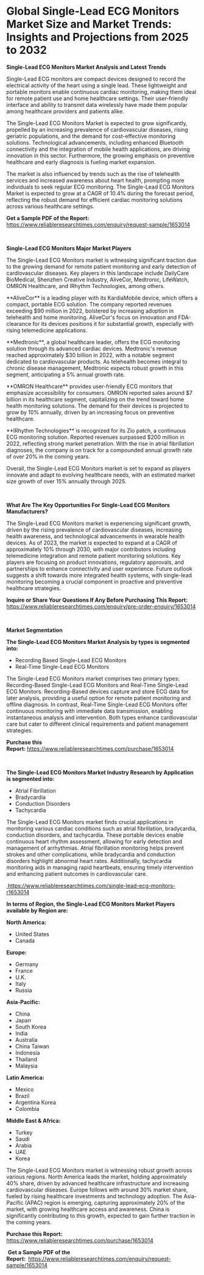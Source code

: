 <p><h1>Global Single-Lead ECG Monitors Market Size and Market Trends: Insights and Projections from 2025 to 2032</h1></p><p><strong>Single-Lead ECG Monitors Market Analysis and Latest Trends</strong></p>
<p><p>Single-Lead ECG monitors are compact devices designed to record the electrical activity of the heart using a single lead. These lightweight and portable monitors enable continuous cardiac monitoring, making them ideal for remote patient use and home healthcare settings. Their user-friendly interface and ability to transmit data wirelessly have made them popular among healthcare providers and patients alike.</p><p>The Single-Lead ECG Monitors Market is expected to grow significantly, propelled by an increasing prevalence of cardiovascular diseases, rising geriatric populations, and the demand for cost-effective monitoring solutions. Technological advancements, including enhanced Bluetooth connectivity and the integration of mobile health applications, are driving innovation in this sector. Furthermore, the growing emphasis on preventive healthcare and early diagnosis is fueling market expansion.</p><p>The market is also influenced by trends such as the rise of telehealth services and increased awareness about heart health, prompting more individuals to seek regular ECG monitoring. The Single-Lead ECG Monitors Market is expected to grow at a CAGR of 10.4% during the forecast period, reflecting the robust demand for efficient cardiac monitoring solutions across various healthcare settings.</p></p>
<p><strong>Get a Sample PDF of the Report:&nbsp;</strong> <a href="https://www.reliableresearchtimes.com/enquiry/request-sample/1653014?utm_campaign=3601&utm_medium=2&utm_source=Github&utm_content=ia&utm_term=14042025&utm_id=single-lead-ecg-monitors">https://www.reliableresearchtimes.com/enquiry/request-sample/1653014</a></p>
<p>&nbsp;</p>
<p><strong>Single-Lead ECG Monitors Major Market Players</strong></p>
<p><p>The Single-Lead ECG Monitors market is witnessing significant traction due to the growing demand for remote patient monitoring and early detection of cardiovascular diseases. Key players in this landscape include DailyCare BioMedical, Shenzhen Creative Industry, AliveCor, Medtronic, LifeWatch, OMRON Healthcare, and IRhythm Technologies, among others.</p><p>**AliveCor** is a leading player with its KardiaMobile device, which offers a compact, portable ECG solution. The company reported revenues exceeding $90 million in 2022, bolstered by increasing adoption in telehealth and home monitoring. AliveCor's focus on innovation and FDA-clearance for its devices positions it for substantial growth, especially with rising telemedicine applications.</p><p>**Medtronic**, a global healthcare leader, offers the ECG monitoring solution through its advanced cardiac devices. Medtronic's revenue reached approximately $30 billion in 2022, with a notable segment dedicated to cardiovascular products. As telehealth becomes integral to chronic disease management, Medtronic expects robust growth in this segment, anticipating a 5% annual growth rate.</p><p>**OMRON Healthcare** provides user-friendly ECG monitors that emphasize accessibility for consumers. OMRON reported sales around $7 billion in its healthcare segment, capitalizing on the trend toward home health monitoring solutions. The demand for their devices is projected to grow by 10% annually, driven by an increasing focus on preventive healthcare.</p><p>**IRhythm Technologies** is recognized for its Zio patch, a continuous ECG monitoring solution. Reported revenues surpassed $200 million in 2022, reflecting strong market penetration. With the rise in atrial fibrillation diagnoses, the company is on track for a compounded annual growth rate of over 20% in the coming years.</p><p>Overall, the Single-Lead ECG Monitors market is set to expand as players innovate and adapt to evolving healthcare needs, with an estimated market size growth of over 15% annually through 2025.</p></p>
<p>&nbsp;</p>
<p><strong>What Are The Key Opportunities For Single-Lead ECG Monitors Manufacturers?</strong></p>
<p><p>The Single-Lead ECG Monitors market is experiencing significant growth, driven by the rising prevalence of cardiovascular diseases, increasing health awareness, and technological advancements in wearable health devices. As of 2023, the market is expected to expand at a CAGR of approximately 10% through 2030, with major contributors including telemedicine integration and remote patient monitoring solutions. Key players are focusing on product innovations, regulatory approvals, and partnerships to enhance connectivity and user experience. Future outlook suggests a shift towards more integrated health systems, with single-lead monitoring becoming a crucial component in proactive and preventive healthcare strategies.</p></p>
<p><strong>Inquire or Share Your Questions If Any Before Purchasing This Report:</strong> <a href="https://www.reliableresearchtimes.com/enquiry/pre-order-enquiry/1653014?utm_campaign=3601&utm_medium=2&utm_source=Github&utm_content=ia&utm_term=14042025&utm_id=single-lead-ecg-monitors">https://www.reliableresearchtimes.com/enquiry/pre-order-enquiry/1653014</a></p>
<p>&nbsp;</p>
<p><strong>Market Segmentation</strong></p>
<p><strong>The Single-Lead ECG Monitors Market Analysis by types is segmented into:</strong></p>
<p><ul><li>Recording Based Single-Lead ECG Monitors</li><li>Real-Time Single-Lead ECG Monitors</li></ul></p>
<p><p>The Single-Lead ECG Monitors market comprises two primary types: Recording-Based Single-Lead ECG Monitors and Real-Time Single-Lead ECG Monitors. Recording-Based devices capture and store ECG data for later analysis, providing a useful option for remote patient monitoring and offline diagnosis. In contrast, Real-Time Single-Lead ECG Monitors offer continuous monitoring with immediate data transmission, enabling instantaneous analysis and intervention. Both types enhance cardiovascular care but cater to different clinical requirements and patient management strategies.</p></p>
<p><strong>Purchase this Report:&nbsp;</strong><a href="https://www.reliableresearchtimes.com/purchase/1653014?utm_campaign=3601&utm_medium=2&utm_source=Github&utm_content=ia&utm_term=14042025&utm_id=single-lead-ecg-monitors">https://www.reliableresearchtimes.com/purchase/1653014</a></p>
<p>&nbsp;</p>
<p><strong>The Single-Lead ECG Monitors Market Industry Research by Application is segmented into:</strong></p>
<p><ul><li>Atrial Fibrillation</li><li>Bradycardia</li><li>Conduction Disorders</li><li>Tachycardia</li></ul></p>
<p><p>The Single-Lead ECG Monitors market finds crucial applications in monitoring various cardiac conditions such as atrial fibrillation, bradycardia, conduction disorders, and tachycardia. These portable devices enable continuous heart rhythm assessment, allowing for early detection and management of arrhythmias. Atrial fibrillation monitoring helps prevent strokes and other complications, while bradycardia and conduction disorders highlight abnormal heart rates. Additionally, tachycardia monitoring aids in managing rapid heartbeats, ensuring timely intervention and enhancing patient outcomes in cardiovascular care.</p></p>
<p><a href="https://www.reliableresearchtimes.com/single-lead-ecg-monitors-r1653014?utm_campaign=3601&utm_medium=2&utm_source=Github&utm_content=ia&utm_term=14042025&utm_id=single-lead-ecg-monitors">&nbsp;https://www.reliableresearchtimes.com/single-lead-ecg-monitors-r1653014</a></p>
<p><strong>In terms of Region, the Single-Lead ECG Monitors Market Players available by Region are:</strong></p>
<p>
    <p> <strong> North America: </strong>
        <ul>
            <li>United States</li>
            <li>Canada</li>
        </ul>
        </p> 
    <p> <strong> Europe: </strong>
        <ul>
            <li>Germany</li>
            <li>France</li>
            <li>U.K.</li>
            <li>Italy</li>
            <li>Russia</li>
        </ul>
        </p> 
    <p> <strong> Asia-Pacific: </strong>
        <ul>
            <li>China</li>
            <li>Japan</li>
            <li>South Korea</li>
            <li>India</li>
            <li>Australia</li>
            <li>China Taiwan</li>
            <li>Indonesia</li>
            <li>Thailand</li>
            <li>Malaysia</li>
        </ul>
        </p> 
    <p> <strong> Latin America: </strong>
        <ul>
            <li>Mexico</li>
            <li>Brazil</li>
            <li>Argentina Korea</li>
            <li>Colombia</li>
        </ul>
        </p> 
    <p> <strong> Middle East & Africa: </strong>
        <ul>
            <li>Turkey</li>
            <li>Saudi</li>
            <li>Arabia</li>
            <li>UAE</li>
            <li>Korea</li>
        </ul>
    </p>
    </p>
<p><p>The Single-Lead ECG Monitors market is witnessing robust growth across various regions. North America leads the market, holding approximately 40% share, driven by advanced healthcare infrastructure and increasing cardiovascular diseases. Europe follows with around 30% market share, fueled by rising healthcare investments and technology adoption. The Asia-Pacific (APAC) region is emerging, capturing approximately 20% of the market, with growing healthcare access and awareness. China is significantly contributing to this growth, expected to gain further traction in the coming years.</p></p>
<p><strong>Purchase this Report: </strong><a href="https://www.reliableresearchtimes.com/purchase/1653014?utm_campaign=3601&utm_medium=2&utm_source=Github&utm_content=ia&utm_term=14042025&utm_id=single-lead-ecg-monitors">https://www.reliableresearchtimes.com/purchase/1653014</a></p>
<p>&nbsp;<strong>Get a Sample PDF of the Report:&nbsp;&nbsp;</strong><a href="https://www.reliableresearchtimes.com/enquiry/request-sample/1653014?utm_campaign=3601&utm_medium=2&utm_source=Github&utm_content=ia&utm_term=14042025&utm_id=single-lead-ecg-monitors">https://www.reliableresearchtimes.com/enquiry/request-sample/1653014</a></p>
<p><strong></strong></p>
<p><p></p><p></p><p></p></p>
